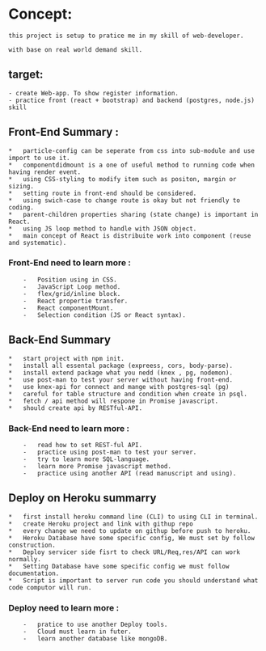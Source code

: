 # Concept:	
    
    this project is setup to pratice me in my skill of web-developer.

    with base on real world demand skill.


## target:	

    - create Web-app. To show register information.
	- practice front (react + bootstrap) and backend (postgres, node.js) skill


## Front-End Summary :

    *   particle-config can be seperate from css into sub-module and use import to use it.
    *   componentdidmount is a one of useful method to running code when having render event.
    *   using CSS-styling to modify item such as positon, margin or sizing.
    *   setting route in front-end should be considered.
    *   using swich-case to change route is okay but not friendly to coding.
    *   parent-children properties sharing (state change) is important in React.
    *   using JS loop method to handle with JSON object.
    *   main concept of React is distribuite work into component (reuse and systematic).

### Front-End need to learn more :

        -   Position using in CSS.
        -   JavaScript Loop method.
        -   flex/grid/inline block.
        -   React propertie transfer.
        -   React componentMount.
        -   Selection condition (JS or React syntax).


## Back-End Summary
    *   start project with npm init.
    *   install all essental package (expreess, cors, body-parse).
    *   install extend package what you nedd (knex , pg, nodemon).
    *   use post-man to test your server without having front-end.
    *   use knex-api for connect and mange with postgres-sql (pg)
    *   careful for table structure and condition when create in psql.
    *   fetch / api method will respone in Promise javascript.
    *   should create api by RESTful-API.

### Back-End need to learn more :

        -   read how to set REST-ful API.
        -   practice using post-man to test your server.
        -   try to learn more SQL-language.
        -   learn more Promise javascript method.
        -   practice using another API (read manuscript and using).


##  Deploy on Heroku summarry
    *   first install heroku command line (CLI) to using CLI in terminal.
    *   create Heroku project and link with githup repo
    *   every change we need to update on githup before push to heroku.
    *   Heroku Database have some specific config, We must set by follow construction.
    *   Deploy servicer side fisrt to check URL/Req,res/API can work normally.
    *   Setting Database have some specific config we must follow documentation.
    *   Script is important to server run code you should understand what code computor will run.

 ### Deploy need to learn more :

        -   pratice to use another Deploy tools.
        -   Cloud must learn in futer.
        -   learn another database like mongoDB.